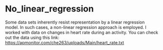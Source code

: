 # No_linear_regression

Some data sets inherently resist representation by a linear regression model. In such cases, a non-linear regression approach is employed.  I worked with data on changes in heart rate during an activity. You can check out the data using this link: https://apmonitor.com/che263/uploads/Main/heart_rate.txt
